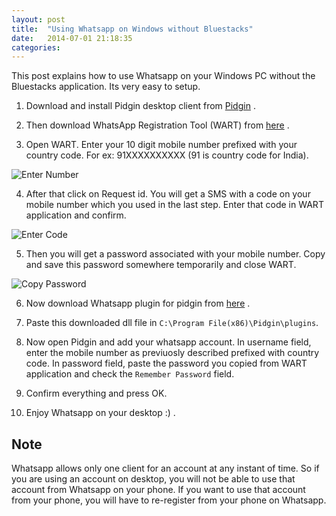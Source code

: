 ```yaml
---
layout: post
title:  "Using Whatsapp on Windows without Bluestacks"
date:   2014-07-01 21:18:35
categories: 
---
```


This post explains how to use Whatsapp on your Windows PC without the Bluestacks application. Its very easy to setup.

1. Download and install Pidgin desktop client from [Pidgin](http://pidgin.im) .

2. Then download WhatsApp Registration Tool (WART) from [here](https://github.com/shirioko/WART/raw/master/WART-1.6.8.0.exe) .

3. Open WART. Enter your 10 digit mobile number prefixed with your country code. For ex: 91XXXXXXXXXX (91 is country code for India).

![Enter Number](http://i1051.photobucket.com/albums/s432/brijeshb42/ghost-blog/Capture1.png)

4. After that click on Request id. You will get a SMS with a code on your mobile number which you used in the last step. Enter that code in WART application and confirm.

![Enter Code](http://i1051.photobucket.com/albums/s432/brijeshb42/ghost-blog/Capture2.png)

5. Then you will get a password associated with your mobile number. Copy and save this password somewhere temporarily and close WART.

![Copy Password](http://i1051.photobucket.com/albums/s432/brijeshb42/ghost-blog/Capture3.png)

6. Now download Whatsapp plugin for pidgin from [here](http://davidgf.net/nightly/whatsapp-purple/win32/last-whatsapp.dll) .

7. Paste this downloaded dll file in ```C:\Program File(x86)\Pidgin\plugins```.

8. Now open Pidgin and add your whatsapp account. In username field, enter the mobile number as previuosly described prefixed with country code. In password field, paste the password you copied from WART application and check the ```Remember Password``` field.

9. Confirm everything and press OK.

10. Enjoy Whatsapp on your desktop :) .


## Note
Whatsapp allows only one client for an account at any instant of time. So if you are using an account on desktop, you will not be able to use that account from Whatsapp on your phone. If you want to use that account from your phone, you will have to re-register from your phone on Whatsapp.
